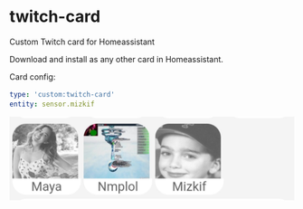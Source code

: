 # twitch-card
Custom Twitch card for Homeassistant

Download and install as any other card in Homeassistant.

Card config:

```yaml
type: 'custom:twitch-card'
entity: sensor.mizkif
```

![Example](/example.jpg)
